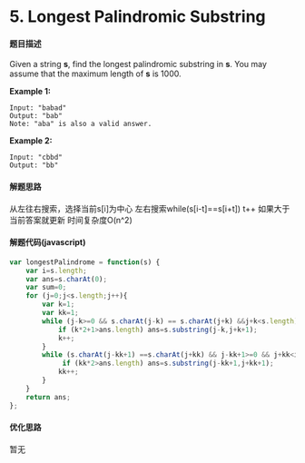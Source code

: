 # 5. Longest Palindromic Substring

#### 题目描述

Given a string **s**, find the longest palindromic substring in **s**. You may assume that the maximum length of **s** is 1000.

**Example 1:**

```
Input: "babad"
Output: "bab"
Note: "aba" is also a valid answer.
```

**Example 2:**

```
Input: "cbbd"
Output: "bb"
```

#### 解题思路

从左往右搜索，选择当前s[i]为中心 左右搜索while(s[i-t]==s[i+t]) t++ 如果大于当前答案就更新 时间复杂度O(n^2)



#### 解题代码(javascript)

```javascript
var longestPalindrome = function(s) {
    var i=s.length;
    var ans=s.charAt(0);
    var sum=0;
    for (j=0;j<s.length;j++){
        var k=1;
        var kk=1;
        while (j-k>=0 && s.charAt(j-k) == s.charAt(j+k) &&j+k<s.length){
            if (k*2+1>ans.length) ans=s.substring(j-k,j+k+1);      
            k++;
        }
        while (s.charAt(j-kk+1) ==s.charAt(j+kk) && j-kk+1>=0 && j+kk<i  ) { 
             if (kk*2>ans.length) ans=s.substring(j-kk+1,j+kk+1); 
            kk++;           
        }       
    }
    return ans;
};
```



#### 优化思路

暂无

